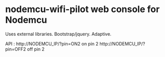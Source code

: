 # nodemcu-wifi-pilot web console for Nodemcu
Uses external libraries.
Bootstrap/jquery.
Adaptive.

API :
http://NODEMCU_IP/?pin=ON2 on pin 2
http://NODEMCU_IP/?pin=OFF2 off pin 2

